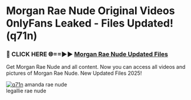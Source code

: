 # Morgan Rae Nude Original Videos 0nlyFans Leaked - Files Updated! (q71n)

<h3>🔴 CLICK HERE 🌐==►► <a href="https://tinyurl.com/5h6xmrr3" rel="nofollow">Morgan Rae Nude Updated Files</a></h3>

Get Morgan Rae Nude and all content. Now you can access all videos and pictures of Morgan Rae Nude. New Updated Files 2025!

[![q71n](https://i.imgur.com/KVD873Z.gif)](https://tinyurl.com/5h6xmrr3)
amanda rae nude<br>
legallie rae nude